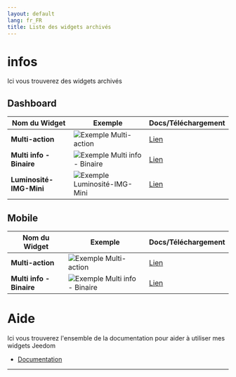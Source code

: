 ```yaml
---
layout: default
lang: fr_FR
title: Liste des widgets archivés
---
```


# infos
Ici vous trouverez des widgets archivés


## Dashboard

Nom du Widget | Exemple | Docs/Téléchargement
--- | --- | ---
**Multi-action** |<img src="{{site.baseurl}}/widget/img/exemple/d/multi_action.png" alt="Exemple Multi-action" /> | <a href="./WIDGET_d_Multi_action_Defaut">Lien</a>
**Multi info - Binaire** |<img src="{{site.baseurl}}/widget/img/exemple/d/multi_binaire.png" alt="Exemple Multi info - Binaire" /> | <a href="./WIDGET_d_Multi_info_Binaire">Lien</a>
**Luminosité-IMG-Mini** |<img src="{{site.baseurl}}/widget/img/exemple/d/lumi.png" alt="Exemple Luminosité-IMG-Mini" /> | <a href="./WIDGET_d_Lum_IMG_mini">Lien</a>

## Mobile

Nom du Widget | Exemple | Docs/Téléchargement
--- | --- | ---
**Multi-action** |<img src="{{site.baseurl}}/widget/img/exemple/m/multi_action.png" alt="Exemple Multi-action" /> | <a href="./WIDGET_m_Multi_action_Defaut">Lien</a>
**Multi info - Binaire** |<img src="{{site.baseurl}}/widget/img/exemple/m/multi_binaire.png" alt="Exemple Multi info - Binaire" /> | <a href="./WIDGET_m_Multi_info_Binaire">Lien</a>


# Aide
Ici vous trouverez l'ensemble de la documentation pour aider à utiliser mes widgets Jeedom

- [Documentation]({{site.baseurl}}/{{site.help}}/{{page.lang}})

<hr />
